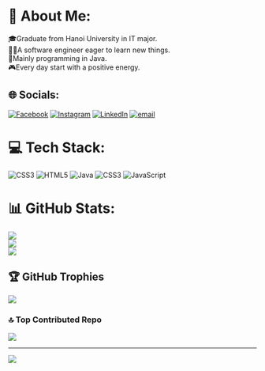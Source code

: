 # 💫 About Me:
🎓Graduate from Hanoi University in IT major.<br>🧙‍♂️A software engineer eager to learn new things.<br>🦖Mainly programming in Java.<br>🎮Every day start with a positive energy.<br>


## 🌐 Socials:
[![Facebook](https://img.shields.io/badge/Facebook-%231877F2.svg?logo=Facebook&logoColor=white)](https://facebook.com/https://www.facebook.com/huyvan277/) [![Instagram](https://img.shields.io/badge/Instagram-%23E4405F.svg?logo=Instagram&logoColor=white)](https://instagram.com/https://www.instagram.com/hvawnx.x/) [![LinkedIn](https://img.shields.io/badge/LinkedIn-%230077B5.svg?logo=linkedin&logoColor=white)](https://linkedin.com/in/https://www.linkedin.com/in/huyvan277/) [![email](https://img.shields.io/badge/Email-D14836?logo=gmail&logoColor=white)](mailto:huyvanntt@gmail.com) 

# 💻 Tech Stack:
![CSS3](https://img.shields.io/badge/css3-%231572B6.svg?style=for-the-badge&logo=css3&logoColor=white) ![HTML5](https://img.shields.io/badge/html5-%23E34F26.svg?style=for-the-badge&logo=html5&logoColor=white) ![Java](https://img.shields.io/badge/java-%23ED8B00.svg?style=for-the-badge&logo=openjdk&logoColor=white) ![CSS3](https://img.shields.io/badge/css3-%231572B6.svg?style=for-the-badge&logo=css3&logoColor=white) ![JavaScript](https://img.shields.io/badge/javascript-%23323330.svg?style=for-the-badge&logo=javascript&logoColor=%23F7DF1E)
# 📊 GitHub Stats:
![](https://github-readme-stats.vercel.app/api?username=huyvan-newbie&theme=neon&hide_border=false&include_all_commits=false&count_private=false)<br/>
![](https://nirzak-streak-stats.vercel.app/?user=huyvan-newbie&theme=neon&hide_border=false)<br/>
![](https://github-readme-stats.vercel.app/api/top-langs/?username=huyvan-newbie&theme=neon&hide_border=false&include_all_commits=false&count_private=false&layout=compact)

## 🏆 GitHub Trophies
![](https://github-profile-trophy.vercel.app/?username=huyvan-newbie&theme=radical&no-frame=false&no-bg=false&margin-w=4)

### 🔝 Top Contributed Repo
![](https://github-contributor-stats.vercel.app/api?username=huyvan-newbie&limit=5&theme=ambient_gradient&combine_all_yearly_contributions=true)

---
[![](https://visitcount.itsvg.in/api?id=huyvan-newbie&icon=0&color=13)](https://visitcount.itsvg.in)
